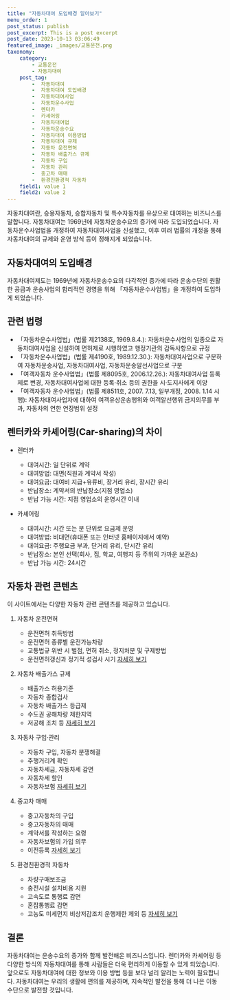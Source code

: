 ```yaml
---
title: "자동차대여 도입배경 알아보기"
menu_order: 1
post_status: publish
post_excerpt: This is a post excerpt
post_date: 2023-10-13 03:06:49
featured_image: _images/교통운전.png
taxonomy:
    category:
        - 교통운전
        - 자동차대여
    post_tag:
        -  자동차대여
        -  자동차대여 도입배경
        -  자동차대여사업
        -  자동차운수사업
        -  렌터카
        -  카셰어링
        -  자동차대여법
        -  자동차운송수요
        -  자동차대여 이용방법
        -  자동차대여 규제
        -  자동차 운전면허
        -  자동차 배출가스 규제
        -  자동차 구입
        -  자동차 관리
        -  중고차 매매
        -  환경친환경적 자동차
    field1: value 1
    field2: value 2
---
```



자동차대여란, 승용자동차, 승합자동차 및 특수자동차를 유상으로 대여하는 비즈니스를 말합니다. 자동차대여는 1969년에 자동차운송수요의 증가에 따라 도입되었습니다. 자동차운수사업법을 개정하여 자동차대여사업을 신설했고, 이후 여러 법률의 개정을 통해 자동차대여의 규제와 운영 방식 등이 정해지게 되었습니다.

## 자동차대여의 도입배경

자동차대여제도는 1969년에 자동차운송수요의 다각적인 증가에 따라 운송수단의 원활한 공급과 운송사업의 합리적인 경영을 위해 「자동차운수사업법」을 개정하여 도입하게 되었습니다.

## 관련 법령

- 「자동차운수사업법」(법률 제2138호, 1969.8.4.): 자동차운수사업의 일종으로 자동차대여사업을 신설하여 면허제로 시행하였고 행정기관의 감독사항으로 규정
- 「자동차운수사업법」(법률 제4190호, 1989.12.30.): 자동차대여사업으로 구분하여 자동차운송사업, 자동차대여사업, 자동차운송알선사업으로 구분
- 「여객자동차 운수사업법」(법률 제8095호, 2006.12.26.): 자동차대여사업 등록제로 변경, 자동차대여사업에 대한 등록·취소 등의 권한을 시·도지사에게 이양
- 「여객자동차 운수사업법」(법률 제8511호, 2007. 7.13, 일부개정, 2008. 1.14 시행): 자동차대여사업자에 대하여 여객유상운송행위와 여객알선행위 금지의무를 부과, 자동차의 연한 연장범위 설정

## 렌터카와 카셰어링(Car-sharing)의 차이

- 렌터카
  - 대여시간: 일 단위로 계약
  - 대여방법: 대면(직원과 계약서 작성)
  - 대여요금: 대여비 지급+유류비, 장거리 유리, 장시간 유리
  - 반납장소: 계약서의 반납장소(지점 영업소)
  - 반납 가능 시간: 지점 영업소의 운영시간 이내

- 카셰어링
  - 대여시간: 시간 또는 분 단위로 요금제 운영
  - 대여방법: 비대면(휴대폰 또는 인터넷 홈페이지에서 예약)
  - 대여요금: 주행요금 부과, 단거리 유리, 단시간 유리
  - 반납장소: 본인 선택(회사, 집, 학교, 여행지 등 주위의 가까운 보관소)
  - 반납 가능 시간: 24시간

## 자동차 관련 콘텐츠

이 사이트에서는 다양한 자동차 관련 콘텐츠를 제공하고 있습니다.

1. 자동차 운전면허
   - 운전면허 취득방법
   - 운전면허 종류별 운전가능차량
   - 교통법규 위반 시 벌점, 면허 취소, 정지처분 및 구제방법
   - 운전면허갱신과 정기적 성검사 시기
   [자세히 보기](링크)

2. 자동차 배출가스 규제
   - 배출가스 허용기준
   - 자동차 종합검사
   - 자동차 배출가스 등급제
   - 수도권 공해차량 제한지역
   - 저공해 조치 등
   [자세히 보기](링크)

3. 자동차 구입·관리
   - 자동차 구입, 자동차 분쟁해결
   - 주행거리계 확인
   - 자동차세금, 자동차세 감면
   - 자동차세 할인
   - 자동차보험
   [자세히 보기](링크)

4. 중고차 매매
   - 중고자동차의 구입
   - 중고자동차의 매매
   - 계약서를 작성하는 요령
   - 자동차보험의 가입 의무
   - 이전등록
   [자세히 보기](링크)

5. 환경친환경적 자동차
   - 차량구매보조금
   - 충전시설 설치비용 지원
   - 고속도로 통행료 감면
   - 혼잡통행료 감면
   - 고농도 미세먼지 비상저감조치 운행제한 제외 등
   [자세히 보기](링크)

## 결론

자동차대여는 운송수요의 증가와 함께 발전해온 비즈니스입니다. 렌터카와 카셰어링 등 다양한 방식의 자동차대여를 통해 사람들은 더욱 편리하게 이동할 수 있게 되었습니다. 앞으로도 자동차대여에 대한 정보와 이용 방법 등을 보다 널리 알리는 노력이 필요합니다. 자동차대여는 우리의 생활에 편의를 제공하며, 지속적인 발전을 통해 더 나은 이동 수단으로 발전할 것입니다.

